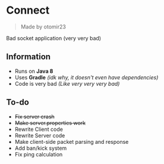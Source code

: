 Connect
=============
> Made by otomir23

Bad socket application (very very bad)

Information
------------
* Runs on **Java 8** 
* Uses **Gradle** *(idk why, it doesn't even have dependencies)*
* Code is very bad *(Like very very very bad)*

To-do
------------
- ~~Fix server crash~~
- ~~Make server.properties work~~
- Rewrite Client code
- Rewrite Server code
- Make client-side packet parsing and response
- Add ban/kick system
- Fix ping calculation